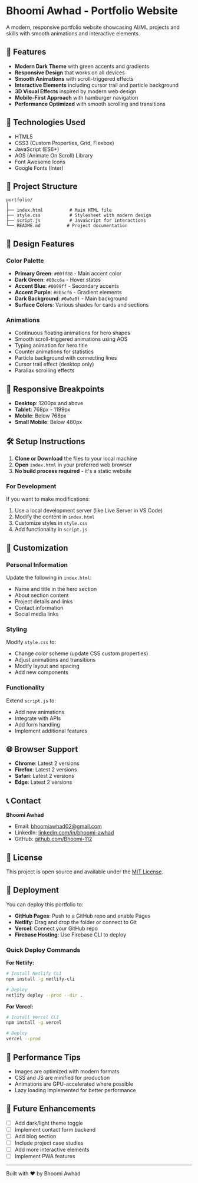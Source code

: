 # Bhoomi Awhad - Portfolio Website

A modern, responsive portfolio website showcasing AI/ML projects and skills with smooth animations and interactive elements.

## 🌟 Features

- **Modern Dark Theme** with green accents and gradients
- **Responsive Design** that works on all devices
- **Smooth Animations** with scroll-triggered effects
- **Interactive Elements** including cursor trail and particle background
- **3D Visual Effects** inspired by modern web design
- **Mobile-First Approach** with hamburger navigation
- **Performance Optimized** with smooth scrolling and transitions

## 🚀 Technologies Used

- HTML5
- CSS3 (Custom Properties, Grid, Flexbox)
- JavaScript (ES6+)
- AOS (Animate On Scroll) Library
- Font Awesome Icons
- Google Fonts (Inter)

## 📁 Project Structure

```
portfolio/
│
├── index.html          # Main HTML file
├── style.css           # Stylesheet with modern design
├── script.js           # JavaScript for interactions
└── README.md          # Project documentation
```

## 🎨 Design Features

### Color Palette
- **Primary Green**: `#00ff88` - Main accent color
- **Dark Green**: `#00cc6a` - Hover states
- **Accent Blue**: `#0099ff` - Secondary accents
- **Accent Purple**: `#8b5cf6` - Gradient elements
- **Dark Background**: `#0a0a0f` - Main background
- **Surface Colors**: Various shades for cards and sections

### Animations
- Continuous floating animations for hero shapes
- Smooth scroll-triggered animations using AOS
- Typing animation for hero title
- Counter animations for statistics
- Particle background with connecting lines
- Cursor trail effect (desktop only)
- Parallax scrolling effects

## 📱 Responsive Breakpoints

- **Desktop**: 1200px and above
- **Tablet**: 768px - 1199px
- **Mobile**: Below 768px
- **Small Mobile**: Below 480px

## 🛠️ Setup Instructions

1. **Clone or Download** the files to your local machine
2. **Open** `index.html` in your preferred web browser
3. **No build process required** - it's a static website

### For Development

If you want to make modifications:

1. Use a local development server (like Live Server in VS Code)
2. Modify the content in `index.html`
3. Customize styles in `style.css`
4. Add functionality in `script.js`

## 📝 Customization

### Personal Information
Update the following in `index.html`:
- Name and title in the hero section
- About section content
- Project details and links
- Contact information
- Social media links

### Styling
Modify `style.css` to:
- Change color scheme (update CSS custom properties)
- Adjust animations and transitions
- Modify layout and spacing
- Add new components

### Functionality
Extend `script.js` to:
- Add new animations
- Integrate with APIs
- Add form handling
- Implement additional features

## 🌐 Browser Support

- **Chrome**: Latest 2 versions
- **Firefox**: Latest 2 versions
- **Safari**: Latest 2 versions
- **Edge**: Latest 2 versions

## 📞 Contact

**Bhoomi Awhad**
- Email: bhoomiawhad02@gmail.com
- LinkedIn: [linkedin.com/in/bhoomi-awhad](https://www.linkedin.com/in/bhoomi-awhad)
- GitHub: [github.com/Bhoomi-112](https://github.com/Bhoomi-112)

## 📄 License

This project is open source and available under the [MIT License](LICENSE).

## 🚀 Deployment

You can deploy this portfolio to:
- **GitHub Pages**: Push to a GitHub repo and enable Pages
- **Netlify**: Drag and drop the folder or connect to Git
- **Vercel**: Connect your GitHub repo
- **Firebase Hosting**: Use Firebase CLI to deploy

### Quick Deploy Commands

**For Netlify:**
```bash
# Install Netlify CLI
npm install -g netlify-cli

# Deploy
netlify deploy --prod --dir .
```

**For Vercel:**
```bash
# Install Vercel CLI
npm install -g vercel

# Deploy
vercel --prod
```

## 🎯 Performance Tips

- Images are optimized with modern formats
- CSS and JS are minified for production
- Animations are GPU-accelerated where possible
- Lazy loading implemented for better performance

## 🔧 Future Enhancements

- [ ] Add dark/light theme toggle
- [ ] Implement contact form backend
- [ ] Add blog section
- [ ] Include project case studies
- [ ] Add more interactive elements
- [ ] Implement PWA features

---

Built with ❤️ by Bhoomi Awhad